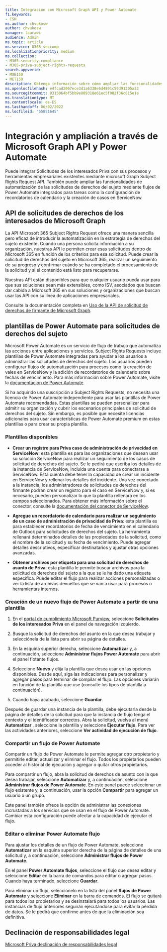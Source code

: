 ```yaml
---
title: Integración con Microsoft Graph API y Power Automate
f1.keywords:
- CSH
ms.author: chvukosw
author: chvukosw
manager: laurawi
audience: Admin
ms.topic: article
ms.service: O365-seccomp
ms.localizationpriority: medium
ms.collection:
- M365-security-compliance
- M365-priva-subject-rights-requests
search.appverid:
- MOE150
- MET150
description: Obtenga información sobre cómo ampliar las funcionalidades de Solicitudes de los interesados Priva mediante la integración con Microsoft Graph API y Power Automate.
ms.openlocfilehash: e4fcad2067ece3d1a6338e6d4891c59d91205a33
ms.sourcegitcommit: 9315064bf5bb9e889318e61ec5f082f36c815e1e
ms.translationtype: MT
ms.contentlocale: es-ES
ms.lasthandoff: 06/02/2022
ms.locfileid: "65851645"
---
```

# <a name="integrate-and-extend-through-microsoft-graph-api-and-power-automate"></a>Integración y ampliación a través de Microsoft Graph API y Power Automate

Puede integrar Solicitudes de los interesados Priva con sus procesos y herramientas empresariales existentes mediante microsoft Graph Subject Rights Request API. También puede ampliar las funcionalidades de automatización de las solicitudes de derechos del sujeto mediante flujos de Power Automate integrados para tareas como la configuración de recordatorios de calendario y la creación de casos en ServiceNow.

## <a name="microsoft-graph-subject-rights-requests-api"></a>API de solicitudes de derechos de los interesados de Microsoft Graph

La API Microsoft 365 Subject Rights Request ofrece una manera sencilla pero eficaz de introducir la automatización en la estrategia de derechos del sujeto existente. Cuando una persona solicita información a su organización, nuestras API le permiten crear esas solicitudes dentro de Microsoft 365 en función de los criterios para esa solicitud. Puede crear la solicitud de derechos del sujeto en Microsoft 365, realizar un seguimiento de su progreso y confirmar cuándo se ha completado el procesamiento de la solicitud y si el contenido está listo para recuperarse.

Nuestras API están disponibles para que cualquier usuario pueda usar para que sus soluciones sean más extensibles, como ISV, asociados que buscan dar cabida a Microsoft 365 en sus soluciones y organizaciones que buscan usar las API con su línea de aplicaciones empresariales.

Consulte la documentación completa en [Uso de la API de solicitud de derechos de firmante de Microsoft Graph](/graph/api/resources/subjectrightsrequest-subjectrightsrequestapioverview).

## <a name="power-automate-templates-for-subject-rights-requests"></a>plantillas de Power Automate para solicitudes de derechos del sujeto

Microsoft Power Automate es un servicio de flujo de trabajo que automatiza las acciones entre aplicaciones y servicios. Subject Rights Requests incluye plantillas de Power Automate integradas para ayudar a los usuarios a administrar las solicitudes de derechos del sujeto. Los usuarios pueden configurar flujos de automatización para procesos como la creación de vales en ServiceNow y la adición de recordatorios de calendario sobre fechas de vencimiento. Para más información sobre Power Automate, visite la [documentación de Power Automate](/power-automate/getting-started).

Si ha adquirido una suscripción a Subject Rights Requests, no necesita una licencia de Power Automate independiente para usar las plantillas de Power Automate recomendadas. Estas plantillas se pueden personalizar para admitir su organización y cubrir los escenarios principales de solicitud de derechos del sujeto. Sin embargo, es posible que necesite licencias adicionales para usar características de Power Automate premium en estas plantillas o para crear su propia plantilla.

### <a name="available-templates"></a>Plantillas disponibles

- **Crear un registro para Priva caso de administración de privacidad en ServiceNow**: esta plantilla es para las organizaciones que desean usar su solución ServiceNow para realizar un seguimiento de los casos de solicitud de derechos del sujeto. Se le pedirá que escriba los detalles de la instancia de ServiceNow, incluida una cuenta para conectarse a ServiceNow. Esta cuenta debe tener la capacidad de crear un incidente en ServiceNow y rellenar los detalles del incidente. Una vez conectado a la instancia, los administradores de solicitudes de derechos del firmante podrán crear un registro para el caso en ServiceNow y, si es necesario, pueden personalizar lo que la plantilla rellenará en los campos seleccionados. Para obtener más información sobre el conector, consulte la [documentación del conector de ServiceNow](/connectors/service-now/).

- **Agregue un recordatorio de calendario para realizar un seguimiento de un caso de administración de privacidad de Priva**: esta plantilla es para establecer recordatorios de fecha de vencimiento en el calendario de Outlook para solicitudes de derechos del sujeto. La herramienta rellenará determinados detalles de las propiedades de la solicitud, como el nombre de la solicitud y su fecha de vencimiento. Puede agregar detalles descriptivos, especificar destinatarios y ajustar otras opciones avanzadas.

- **Obtener archivos por etiqueta para una solicitud de derechos de asunto de Priva**: esta plantilla le permite buscar archivos para la solicitud de derechos del sujeto a la que se le ha dado una etiqueta específica. Puede editar el flujo para realizar acciones personalizadas o ver la lista de archivos devueltos que se van a usar para procesos o herramientas internos.

### <a name="create-a-new-power-automate-flow-from-a-template"></a>Creación de un nuevo flujo de Power Automate a partir de una plantilla

1. En el [portal de cumplimiento Microsoft Purview](https://compliance.microsoft.com/), seleccione **Solicitudes de los interesados Priva** en el panel de navegación izquierdo.

2. Busque la solicitud de derechos del asunto en la que desea trabajar y selecciónela de la lista para abrir su página de detalles.

3. En la esquina superior derecha, seleccione **Automatizar** y, a continuación, seleccione **Administrar flujos Power Automate** para abrir el panel flotante flujos.

4. Seleccione **Nuevo** y elija la plantilla que desea usar en las opciones disponibles. Desde aquí, siga las indicaciones para personalizar y agregar pasos para terminar de compilar el flujo. Las opciones variarán en función de la plantilla que use (consulte los tipos de plantilla a continuación).

5. Cuando haya acabado, seleccione **Guardar**.

Después de guardar una instancia de la plantilla, debe ejecutarla desde la página de detalles de la solicitud para que la instancia de flujo tenga el contexto y el identificador correctos. Abra la solicitud, vuelva al menú **Automatizar** , seleccione la plantilla y seleccione **Ejecutar flujo**. Para ver las actividades anteriores, seleccione **Ver actividad de ejecución de flujo**.

### <a name="share-a-power-automate-flow"></a>Compartir un flujo de Power Automate

Compartir un flujo de Power Automate le permite agregar otro propietario y permitirle editar, actualizar y eliminar el flujo. Todos los propietarios pueden acceder al historial de ejecución y agregar o quitar otros propietarios. 

Para compartir un flujo, abra la solicitud de derechos de asunto con la que desea trabajar, seleccione **Automatizar** y, a continuación, seleccione **Administrar flujos de Power Automate**. En este panel puede seleccionar un flujo existente y, a continuación, usar la opción **Compartir** para agregar un usuario o un grupo.

Este panel también ofrece la opción de administrar las conexiones incrustadas a los servicios que se usan en el flujo de Power Automate. Cambiar esta configuración puede afectar a la capacidad de ejecutar el flujo.

### <a name="edit-or-delete-power-automate-flow"></a>Editar o eliminar Power Automate flujo

Para ajustar los detalles de un flujo de Power Automate, seleccione **Automatizar** en la esquina superior derecha de la página de detalles de una solicitud y, a continuación, seleccione **Administrar flujos de Power Automate**.

En el panel **Power Automate flujos**, seleccione el flujo que desea editar y seleccione **Editar** en la barra de comandos para editar o agregar pasos. Cuando haya terminado, seleccione **Guardar**.

Para eliminar un flujo, selecciónelo en la lista del panel **flujos de Power Automate** y seleccione **Eliminar** en la barra de comandos. El flujo se quitará para todos los propietarios y se desinstalará para todos los usuarios. Las instancias de flujo anteriores seguirán ejecutándose para evitar la pérdida de datos. Se le pedirá que confirme antes de que la eliminación sea definitiva.

## <a name="legal-disclaimer"></a>Declinación de responsabilidades legal

[Microsoft Priva declinación de responsabilidades legal](priva-disclaimer.md)
